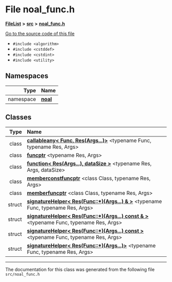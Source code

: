 

# File noal\_func.h



[**FileList**](files.md) **>** [**src**](dir_68267d1309a1af8e8297ef4c3efbcdba.md) **>** [**noal\_func.h**](noal__func_8h.md)

[Go to the source code of this file](noal__func_8h_source.md)



* `#include <algorithm>`
* `#include <cstddef>`
* `#include <cstdint>`
* `#include <utility>`













## Namespaces

| Type | Name |
| ---: | :--- |
| namespace | [**noal**](namespacenoal.md) <br> |


## Classes

| Type | Name |
| ---: | :--- |
| class | [**callableany&lt; Func, Res(Args...)&gt;**](classnoal_1_1callableany_3_01Func_00_01Res_07Args_8_8_8_08_4.md) &lt;typename Func, typename Res, Args&gt;<br> |
| class | [**funcptr**](classnoal_1_1funcptr.md) &lt;typename Res, Args&gt;<br> |
| class | [**function&lt; Res(Args...), dataSize &gt;**](classnoal_1_1function_3_01Res_07Args_8_8_8_08_00_01dataSize_01_4.md) &lt;typename Res, Args, dataSize&gt;<br> |
| class | [**memberconstfuncptr**](classnoal_1_1memberconstfuncptr.md) &lt;class Class, typename Res, Args&gt;<br> |
| class | [**memberfuncptr**](classnoal_1_1memberfuncptr.md) &lt;class Class, typename Res, Args&gt;<br> |
| struct | [**signatureHelper&lt; Res(Func::\*)(Args...) & &gt;**](structnoal_1_1signatureHelper_3_01Res_07Func_1_1_5_08_07Args_8_8_8_08_01_6_01_4.md) &lt;typename Func, typename Res, Args&gt;<br> |
| struct | [**signatureHelper&lt; Res(Func::\*)(Args...) const & &gt;**](structnoal_1_1signatureHelper_3_01Res_07Func_1_1_5_08_07Args_8_8_8_08_01const_01_6_01_4.md) &lt;typename Func, typename Res, Args&gt;<br> |
| struct | [**signatureHelper&lt; Res(Func::\*)(Args...) const &gt;**](structnoal_1_1signatureHelper_3_01Res_07Func_1_1_5_08_07Args_8_8_8_08_01const_01_4.md) &lt;typename Func, typename Res, Args&gt;<br> |
| struct | [**signatureHelper&lt; Res(Func::\*)(Args...)&gt;**](structnoal_1_1signatureHelper_3_01Res_07Func_1_1_5_08_07Args_8_8_8_08_4.md) &lt;typename Func, typename Res, Args&gt;<br> |



















































------------------------------
The documentation for this class was generated from the following file `src/noal_func.h`

